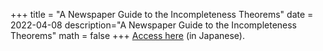 +++
title = "A Newspaper Guide to the Incompleteness Theorems"
date = 2022-04-08
description="A Newspaper Guide to the Incompleteness Theorems"
math = false
+++
[Access here](https://www.asahi.com/ads/math2022/) (in Japanese).